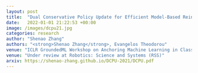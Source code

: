 ```yaml
---
layout: post
title:  "Dual Conservative Policy Update for Efficient Model-Based Reinforcement Learning"
date:   2022-01-01 21:22:53 +00:00
image: /images/dcpu21.jpg
categories: research
author: "Shenao Zhang"
authors: "<strong>Shenao Zhang</strong>, Evangelos Theodorou"
venue: "ICLR GroundedML Workshop on Anchoring Machine Learning in Classical Algorithmic Theory"
venue: "Under review at Robotics: Science and Systems (RSS)"
arxiv: https://shenao-zhang.github.io/DCPU-2021/DCPU.pdf
---
```


